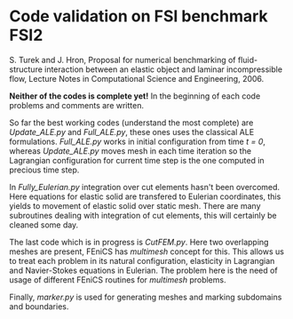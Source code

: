 # Code validation on FSI benchmark FSI2 
S. Turek and J. Hron, Proposal for numerical benchmarking of fluid-structure 
interaction between an elastic object and laminar incompressible flow, 
Lecture Notes in Computational Science and Engineering, 2006.



**Neither of the codes is complete yet!** 
In the beginning of each code problems and comments are written. 

So far the best working codes (understand the most complete) are *Update_ALE.py* and *Full_ALE.py*, 
these ones uses the classical ALE formulations.
*Full_ALE.py* works in initial configuration from time *t = 0*, whereas *Update_ALE.py* moves mesh in each time iteration
so the Lagrangian configuration for current time step is the one computed in precious time step.

In *Fully_Eulerian.py* integration over cut elements hasn't been overcomed. Here equations for elastic solid are transfered 
to Eulerian coordinates, this yields to movement of elastic solid over static mesh.
There are many subroutines dealing with integration of cut elements, this will certainly be cleaned some day.

The last code which is in progress is *CutFEM.py*. Here two overlapping meshes are present, 
FEniCS has *multimesh* concept for this. This allows us to
treat each problem in its natural configuration, elasticity in Lagrangian and Navier-Stokes equations in Eulerian.
The problem here is the need of usage of different FEniCS routines for *multimesh* problems.

Finally, *marker.py* is used for generating meshes and marking subdomains and boundaries.
